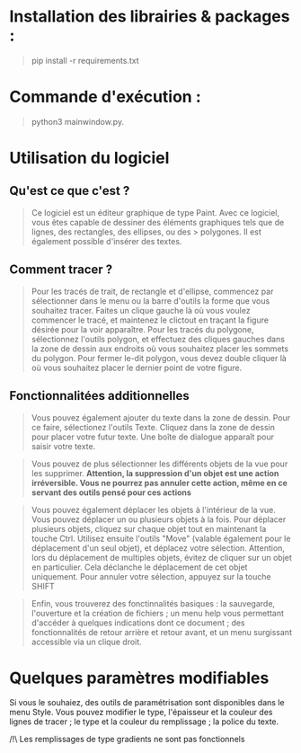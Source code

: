 # Installation des librairies & packages : 
> pip install -r requirements.txt 

# Commande d'exécution : 
> python3 mainwindow.py. 



# Utilisation du logiciel

## Qu'est ce que c'est ?

> Ce logiciel est un éditeur graphique de type Paint. Avec ce logiciel, vous êtes capable de dessiner des éléments graphiques tels que de lignes, des rectangles, des ellipses, ou des  > polygones. Il est également possible d'insérer des textes.


## Comment tracer ?

> Pour les tracés de trait, de rectangle et d'ellipse, commencez par sélectionner dans le menu ou la barre d'outils la forme que vous souhaitez tracer. Faites un clique gauche là où vous voulez commencer le tracé, et maintenez le clictout en traçant la figure désirée pour la voir apparaître.
> Pour les tracés du polygone, sélectionnez l'outils polygon, et effectuez des cliques gauches dans la zone de dessin aux endroits où vous souhaitez placer les sommets du polygon. Pour fermer le-dit polygon, vous devez double cliquer là où vous souhaitez placer le dernier point de votre figure.

## Fonctionnalitées additionnelles
> Vous pouvez également ajouter du texte dans la zone de dessin. Pour ce faire, sélectionez l'outils Texte. Cliquez dans la zone de dessin pour placer votre futur texte. Une boîte de dialogue apparaît pour saisir votre texte.

> Vous pouvez de plus sélectionner les différents objets de la vue pour les supprimer. 
<b> Attention, la suppression d'un objet est une action irréversible. Vous ne pourrez pas  annuler cette action, même en ce servant des outils pensé pour ces actions </b>

> Vous pouvez également déplacer les objets à l'intérieur de la vue. Vous pouvez déplacer un ou plusieurs objets à la fois. Pour déplacer plusieurs objets, cliquez sur chaque objet tout en maintenant la touche Ctrl. Utilisez ensuite l'outils "Move" (valable également pour le déplacement d'un seul objet), et déplacez votre sélection. Attention, lors du déplacement de multiples objets, évitez de cliquer sur un objet en particulier. Cela déclanche le déplacement de cet objet uniquement. Pour annuler votre sélection, appuyez sur la touche SHIFT

> Enfin, vous trouverez des fonctinnalités basiques : la sauvegarde, l'ouverture et la création de fichiers ; un menu help vous permettant d'accéder à quelques indications dont ce document ; des fonctionnalités de retour arrière et retour avant, et un menu surgissant accessible via un clique droit.

# Quelques paramètres modifiables
Si vous le souhaiez, des outils de paramétrisation sont disponibles dans le menu Style. Vous pouvez modifier le type, l'épaisseur et la couleur des lignes de tracer ; le type et la couleur du remplissage ; la police du texte.

/!\ Les remplissages de type gradients ne sont pas fonctionnels

